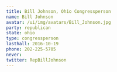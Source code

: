 ```yaml
---
title: Bill Johnson, Ohio Congressperson
name: Bill Johnson
avatar: /ui/img/avatars/Bill_Johnson.jpg
party: republican
state: ohio
type: congressperson
lasthall: 2016-10-19
phone: 202-225-5705
never: 
twitter: RepBillJohnson
---
```

